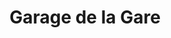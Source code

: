 ---
title: "Garage de la Gare"
url: /le-chambon-feugerolles/garage-de-la-gare/
shop: Autowerkstatt
---